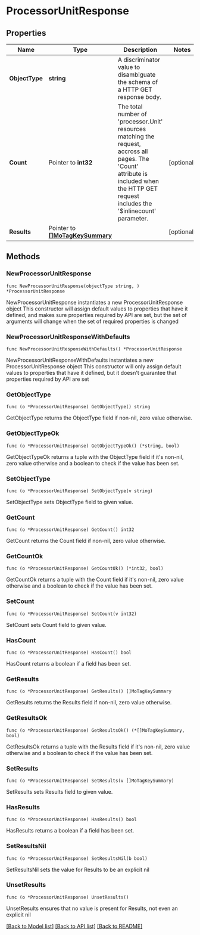 # ProcessorUnitResponse

## Properties

Name | Type | Description | Notes
------------ | ------------- | ------------- | -------------
**ObjectType** | **string** | A discriminator value to disambiguate the schema of a HTTP GET response body. | 
**Count** | Pointer to **int32** | The total number of &#39;processor.Unit&#39; resources matching the request, accross all pages. The &#39;Count&#39; attribute is included when the HTTP GET request includes the &#39;$inlinecount&#39; parameter. | [optional] 
**Results** | Pointer to [**[]MoTagKeySummary**](MoTagKeySummary.md) |  | [optional] 

## Methods

### NewProcessorUnitResponse

`func NewProcessorUnitResponse(objectType string, ) *ProcessorUnitResponse`

NewProcessorUnitResponse instantiates a new ProcessorUnitResponse object
This constructor will assign default values to properties that have it defined,
and makes sure properties required by API are set, but the set of arguments
will change when the set of required properties is changed

### NewProcessorUnitResponseWithDefaults

`func NewProcessorUnitResponseWithDefaults() *ProcessorUnitResponse`

NewProcessorUnitResponseWithDefaults instantiates a new ProcessorUnitResponse object
This constructor will only assign default values to properties that have it defined,
but it doesn't guarantee that properties required by API are set

### GetObjectType

`func (o *ProcessorUnitResponse) GetObjectType() string`

GetObjectType returns the ObjectType field if non-nil, zero value otherwise.

### GetObjectTypeOk

`func (o *ProcessorUnitResponse) GetObjectTypeOk() (*string, bool)`

GetObjectTypeOk returns a tuple with the ObjectType field if it's non-nil, zero value otherwise
and a boolean to check if the value has been set.

### SetObjectType

`func (o *ProcessorUnitResponse) SetObjectType(v string)`

SetObjectType sets ObjectType field to given value.


### GetCount

`func (o *ProcessorUnitResponse) GetCount() int32`

GetCount returns the Count field if non-nil, zero value otherwise.

### GetCountOk

`func (o *ProcessorUnitResponse) GetCountOk() (*int32, bool)`

GetCountOk returns a tuple with the Count field if it's non-nil, zero value otherwise
and a boolean to check if the value has been set.

### SetCount

`func (o *ProcessorUnitResponse) SetCount(v int32)`

SetCount sets Count field to given value.

### HasCount

`func (o *ProcessorUnitResponse) HasCount() bool`

HasCount returns a boolean if a field has been set.

### GetResults

`func (o *ProcessorUnitResponse) GetResults() []MoTagKeySummary`

GetResults returns the Results field if non-nil, zero value otherwise.

### GetResultsOk

`func (o *ProcessorUnitResponse) GetResultsOk() (*[]MoTagKeySummary, bool)`

GetResultsOk returns a tuple with the Results field if it's non-nil, zero value otherwise
and a boolean to check if the value has been set.

### SetResults

`func (o *ProcessorUnitResponse) SetResults(v []MoTagKeySummary)`

SetResults sets Results field to given value.

### HasResults

`func (o *ProcessorUnitResponse) HasResults() bool`

HasResults returns a boolean if a field has been set.

### SetResultsNil

`func (o *ProcessorUnitResponse) SetResultsNil(b bool)`

 SetResultsNil sets the value for Results to be an explicit nil

### UnsetResults
`func (o *ProcessorUnitResponse) UnsetResults()`

UnsetResults ensures that no value is present for Results, not even an explicit nil

[[Back to Model list]](../README.md#documentation-for-models) [[Back to API list]](../README.md#documentation-for-api-endpoints) [[Back to README]](../README.md)


